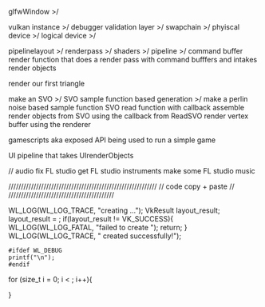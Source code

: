 glfwWindow >/

vulkan instance >/
debugger validation layer >/
swapchain >/
phyiscal device >/
logical device >/

pipelinelayout >/
renderpass >/
shaders >/
pipeline >/
command buffer
render function that does a render pass with command bufffers and intakes render objects

render our first triangle

make an SVO >/
SVO sample function based generation >/
make a perlin noise based sample function
SVO read function with callback
assemble render objects from SVO using the callback from ReadSVO
render vertex buffer using the renderer

gamescripts aka exposed API being used to run a simple game

UI pipeline that takes UIrenderObjects

// audio
fix FL studio
get FL studio instruments
make some FL studio music









///////////////////////////////////////////////////////////
        // code copy + paste //
//////////////////////////////////////////


WL_LOG(WL_LOG_TRACE, "creating  ...");
    VkResult layout_result;
    layout_result = ;
    if(layout_result != VK_SUCCESS){
        WL_LOG(WL_LOG_FATAL, "failed to create ");
        return;
    }
WL_LOG(WL_LOG_TRACE, " created successfully!");


    #ifdef WL_DEBUG
    printf("\n");
    #endif



for (size_t i = 0; i < ; i++){
        
}



